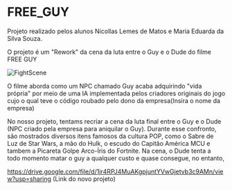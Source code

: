 # FREE_GUY
Projeto realizado pelos alunos Nicollas Lemes de Matos e Maria Eduarda da Silva Souza.

O projeto é um "Rework" da cena da luta entre o Guy e o Dude do filme FREE GUY

![FightScene](https://github.com/user-attachments/assets/a46ee3e7-eed7-419b-8060-d1e229335972)

O filme aborda como um NPC chamado Guy acaba adquirindo "vida própria" por meio de uma IA implementada pelos criadores originais do jogo cujo o qual teve o código roubado pelo dono da empresa(Insira o nome da empresa)

No nosso projeto, tentams recriar a cena da luta final entre o Guy e o Dude (NPC criado pela empresa para aniquilar o Guy).
Durante esse confronto, são mostrados diversos itens famosos da cultura POP, como o Sabre de Luz de Star Wars, a mão do Hulk, o escudo do Capitão América MCU e tambem a Picareta Golpe Arco-Íris do Fortnite.
Na cena, o Dude tenta a todo momento matar o guy a qualquer custo e quase consegue, no entanto, 







https://drive.google.com/file/d/1jr4RPJ4MuAKgpjuntYVwGjetvb3c9AMn/view?usp=sharing
(Link do novo projeto)
